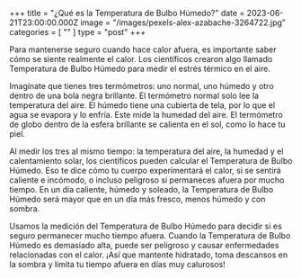 +++
title = "¿Qué es la Temperatura de Bulbo Húmedo?"
date = 2023-06-21T23:00:00.000Z
image = "/images/pexels-alex-azabache-3264722.jpg"
categories = [ "" ]
type = "post"
+++

Para mantenerse seguro cuando hace calor afuera, es importante saber cómo se siente realmente el calor. Los científicos crearon algo llamado Temperatura de Bulbo Húmedo para medir el estrés térmico en el aire.

Imagínate que tienes tres termómetros: uno normal, uno húmedo y otro dentro de una bola negra brillante. El termómetro normal solo lee la temperatura del aire. El húmedo tiene una cubierta de tela, por lo que el agua se evapora y lo enfría. Este mide la humedad del aire. El termómetro de globo dentro de la esfera brillante se calienta en el sol, como lo hace tu piel.

Al medir los tres al mismo tiempo: la temperatura del aire, la humedad y el calentamiento solar, los científicos pueden calcular el Temperatura de Bulbo Húmedo. Eso te dice cómo tu cuerpo experimentará el calor, si se sentirá caliente e incómodo, o incluso peligroso si permaneces afuera por mucho tiempo. En un día caliente, húmedo y soleado, la Temperatura de Bulbo Húmedo será mayor que en un día más fresco, menos húmedo y con sombra.

Usamos la medición del Temperatura de Bulbo Húmedo para decidir si es seguro permanecer mucho tiempo afuera. Cuando la Temperatura de Bulbo Húmedo es demasiado alta, puede ser peligroso y causar enfermedades relacionadas con el calor. ¡Así que mantente hidratado, toma descansos en la sombra y limita tu tiempo afuera en días muy calurosos!
